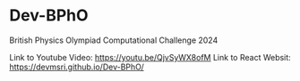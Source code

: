 # Dev-BPhO
British Physics Olympiad Computational Challenge 2024

Link to Youtube Video: https://youtu.be/QjvSyWX8ofM
Link to React Websit: https://devmsri.github.io/Dev-BPhO/
